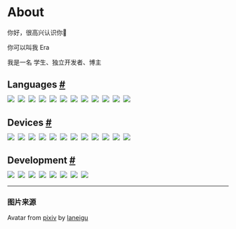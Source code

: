 # About

<!-- ::github{repo="saicaca/fuwari"} -->
你好，很高兴认识你👋

你可以叫我 Era

我是一名 学生、独立开发者、博主

<h2 id="Languages" style="margin-bottom:8px;">Languages
    <a class="anchor" href="#Languages">
        <span class="anchor-icon" data-pagefind-ignore="">#</span></a></h2>

<div style="display:flex;flex-wrap:wrap;gap:8px;align-items:center;">
    <img style="border-radius:0;cursor:default;margin-bottom:4px;margin-top:4px;" src="https://img.shields.io/static/v1?style=for-the-badge&amp;message=C&amp;color=222222&amp;logo=C&amp;logoColor=A8B9CC&amp;label=">
    <img style="border-radius:0;cursor:default;margin-bottom:4px;margin-top:4px;" src="https://img.shields.io/static/v1?style=for-the-badge&message=C%2B%2B&color=00599C&logo=C%2B%2B&logoColor=FFFFFF&label=">
    <img style="border-radius:0;cursor:default;margin-bottom:4px;margin-top:4px;" src="https://img.shields.io/static/v1?style=for-the-badge&message=Python&color=3776AB&logo=Python&logoColor=FFFFFF&label=">
    <img style="border-radius:0;cursor:default;margin-bottom:4px;margin-top:4px;" src="https://img.shields.io/static/v1?style=for-the-badge&message=gnubash&color=4EAA25&logo=gnubash&logoColor=FFFFFF&label=">
    <img style="border-radius:0;cursor:default;margin-bottom:4px;margin-top:4px;" src="https://img.shields.io/static/v1?style=for-the-badge&message=zsh&color=009900&logo=zsh&logoColor=FFFFFF&label=">
    <img style="border-radius:0;cursor:default;margin-bottom:4px;margin-top:4px;" src="https://img.shields.io/static/v1?style=for-the-badge&message=KOTLIN&color=7F52FF&logo=kotlin&logoColor=FFFFFF&label=">
    <img style="border-radius:0;cursor:default;margin-bottom:4px;margin-top:4px;" src="https://img.shields.io/static/v1?style=for-the-badge&message=HTML&color=E34F26&logo=html5&logoColor=FFFFFF&label=">
    <img style="border-radius:0;cursor:default;margin-bottom:4px;margin-top:4px;" src="https://img.shields.io/static/v1?style=for-the-badge&message=CSS&color=663399&logo=css&logoColor=FFFFFF&label=">
    <img style="border-radius:0;cursor:default;margin-bottom:4px;margin-top:4px;" src="https://img.shields.io/static/v1?style=for-the-badge&message=markdown&color=242424&logo=markdown&logoColor=FFFFFF&label=">
    <img style="border-radius:0;cursor:default;margin-bottom:4px;margin-top:4px;" src="https://img.shields.io/static/v1?style=for-the-badge&message=TOML&color=9C4121&logo=toml&logoColor=FFFFFF&label=">
    <img style="border-radius:0;cursor:default;margin-bottom:4px;margin-top:4px;" src="https://img.shields.io/static/v1?style=for-the-badge&message=JSON&color=000000&logo=json&logoColor=FFFFFF&label=">
    <img style="border-radius:0;cursor:default;margin-bottom:4px;margin-top:4px;" src="https://img.shields.io/static/v1?style=for-the-badge&message=LUA&color=2C2D72&logo=lua&logoColor=FFFFFF&label=">
    <img style="border-radius:0;cursor:default;margin-bottom:4px;margin-top:4px;" src="">
</div>

<h2 id="Devices" style="margin-bottom:8px;">Devices
    <a class="anchor" href="#Devices">
        <span class="anchor-icon" data-pagefind-ignore="">#</span></a></h2>

<div style="display:flex;flex-wrap:wrap;gap:8px;align-items:center;">
    <img style="border-radius:0;cursor:default;margin-bottom:4px;margin-top:4px;" src="https://img.shields.io/static/v1?style=for-the-badge&message=cachyos&color=1793D1&logo=linux&logoColor=FFFFFF&label=">
    <img style="border-radius:0;cursor:default;margin-bottom:4px;margin-top:4px;" src="https://img.shields.io/static/v1?style=for-the-badge&message=hyprland&color=58E1FF&logo=hyprland&logoColor=FFFFFF&label=">
    <img style="border-radius:0;cursor:default;margin-bottom:4px;margin-top:4px;" src="https://img.shields.io/static/v1?style=for-the-badge&message=wayland&color=FFBC00&logo=wayland&logoColor=FFFFFF&label=">
    <img style="border-radius:0;cursor:default;margin-bottom:4px;margin-top:4px;" src="https://img.shields.io/static/v1?style=for-the-badge&message=archlinux&color=1793D1&logo=archlinux&logoColor=FFFFFF&label=">
    <img style="border-radius:0;cursor:default;margin-bottom:4px;margin-top:4px;" src="https://img.shields.io/static/v1?style=for-the-badge&message=wine&color=800000&logo=wine&logoColor=FFFFFF&label=">
    <img style="border-radius:0;cursor:default;margin-bottom:4px;margin-top:4px;" src="https://img.shields.io/static/v1?style=for-the-badge&message=qemu&color=FF6600&logo=qemu&logoColor=FFFFFF&label=">
    <img style="border-radius:0;cursor:default;margin-bottom:4px;margin-top:4px;" src="https://img.shields.io/static/v1?style=for-the-badge&message=kalilinux&color=557C94&logo=kalilinux&logoColor=FFFFFF&label=">
    <img style="border-radius:0;cursor:default;margin-bottom:4px;margin-top:4px;" src="https://img.shields.io/static/v1?style=for-the-badge&message=android&color=3DDC84&logo=android&logoColor=FFFFFF&label=">
    <img style="border-radius:0;cursor:default;margin-bottom:4px;margin-top:4px;" src="https://img.shields.io/static/v1?style=for-the-badge&message=Windows10&color=3399FF&label=">
    <img style="border-radius:0;cursor:default;margin-bottom:4px;margin-top:4px;" src="https://img.shields.io/static/v1?style=for-the-badge&message=Windows11&color=33FFFF&label=">
    <img style="border-radius:0;cursor:default;margin-bottom:4px;margin-top:4px;" src="https://img.shields.io/static/v1?style=for-the-badge&message=Geforce%20RTX%205090&color=009900&logo=nvidia&logoColor=FFFFFF&label=">
    <img style="border-radius:0;cursor:default;margin-bottom:4px;margin-top:4px;" src="https://img.shields.io/static/v1?style=for-the-badge&message=R9-9955HX3D&color=ED1C24&logo=amd&logoColor=FFFFFF&label=">
</div>

<h2 id="Development" style="margin-bottom:8px;">Development
    <a class="anchor" href="#Development">
        <span class="anchor-icon" data-pagefind-ignore="">#</span></a></h2>

<div style="display:flex;flex-wrap:wrap;gap:8px;align-items:center;">
    <img style="border-radius:0;cursor:default;margin-bottom:4px;margin-top:4px;" src="https://img.shields.io/static/v1?style=for-the-badge&message=gimp&color=8C8073&logo=gimp&logoColor=FFFFFF&label=">
    <img style="border-radius:0;cursor:default;margin-bottom:4px;margin-top:4px;" src="https://img.shields.io/static/v1?style=for-the-badge&message=Visual+Studio+Code&color=007ACC&logo=visualstudiocode&logoColor=FFFFFF&label=">
    <img style="border-radius:0;cursor:default;margin-bottom:4px;margin-top:4px;" src="https://img.shields.io/static/v1?style=for-the-badge&message=vscodium&color=2F80ED&logo=vscodium&logoColor=FFFFFF&label=">
    <img style="border-radius:0;cursor:default;margin-bottom:4px;margin-top:4px;" src="https://img.shields.io/static/v1?style=for-the-badge&message=Git&color=F05032&logo=Git&logoColor=FFFFFF&label=">
    <img style="border-radius:0;cursor:default;margin-bottom:4px;margin-top:4px;" src="https://img.shields.io/static/v1?style=for-the-badge&message=vim&color=019733&logo=vim&logoColor=FFFFFF&label=">
    <img style="border-radius:0;cursor:default;margin-bottom:4px;margin-top:4px;" src="https://img.shields.io/static/v1?style=for-the-badge&message=neovim&color=57A143&logo=neovim&logoColor=FFFFFF&label=">
    <img style="border-radius:0;cursor:default;margin-bottom:4px;margin-top:4px;" src="https://img.shields.io/static/v1?style=for-the-badge&message=zenbrowser&color=F76F53&logo=zenbrowser&logoColor=FFFFFF&label=">
    <img style="border-radius:0;cursor:default;margin-bottom:4px;margin-top:4px;" src="https://img.shields.io/static/v1?style=for-the-badge&message=astro&color=BC52EE&logo=astro&logoColor=FFFFFF&label=">
</div>

---

### 图片来源

Avatar from [pixiv](https://www.pixiv.net/artworks/129941652) by [laneigu](https://www.pixiv.net/users/25944617)